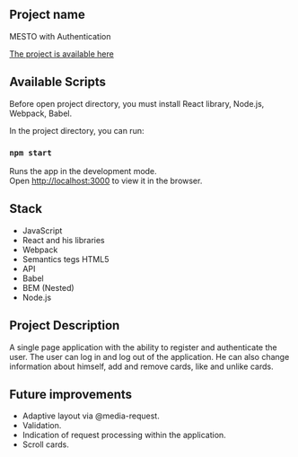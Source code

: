 ## Project name

MESTO with Authentication

[The project is available here](http://react-mesto-auth.surge.sh)

## Available Scripts

Before open project directory, you must install React library, Node.js, Webpack, Babel.

In the project directory, you can run:
### `npm start`

Runs the app in the development mode.\
Open [http://localhost:3000](http://localhost:3000) to view it in the browser.

## Stack

+ JavaScript
+ React and his libraries
+ Webpack
+ Semantics tegs HTML5
+ API
+ Babel
+ BEM (Nested)
+ Node.js


## Project Description

A single page application with the ability to register and authenticate the user. The user can log in and log out of the application. He can also change information about himself, add and remove cards, like and unlike cards.

## Future improvements

+ Adaptive layout via @media-request.
+ Validation.
+ Indication of request processing within the application.
+ Scroll cards.